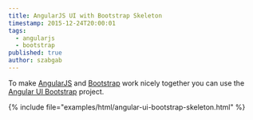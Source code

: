 ```yaml
---
title: AngularJS UI with Bootstrap Skeleton
timestamp: 2015-12-24T20:00:01
tags:
  - angularjs
  - bootstrap
published: true
author: szabgab
---
```



To make [AngularJS](https://angularjs.org/) and [Bootstrap](http://getbootstrap.com/) work nicely together
you can use the [Angular UI Bootstrap](https://angular-ui.github.io/bootstrap/) project.


{% include file="examples/html/angular-ui-bootstrap-skeleton.html" %}

